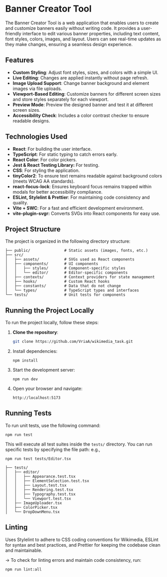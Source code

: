 # Banner Creator Tool

The Banner Creator Tool is a web application that enables users to create and customize banners easily without writing code. It provides a user-friendly interface to edit various banner properties, including text content, font styles, colors, images, and layout. Users can see real-time updates as they make changes, ensuring a seamless design experience.

## Features

- **Custom Styling**: Adjust font styles, sizes, and colors with a simple UI.
- **Live Editing**: Changes are applied instantly without page refresh.
- **Image Upload Support**: Change banner background and element images via file uploads.
- **Viewport-Based Editing**: Customize banners for different screen sizes and store styles separately for each viewport.
- **Preview Mode**: Preview the designed banner and test it at different screen sizes.
- **Accessibility Check**: Includes a color contrast checker to ensure readable designs.

## Technologies Used

- **React**: For building the user interface.
- **TypeScript**: For static typing to catch errors early.
- **React Color**: For color pickers.
- **Jest & React Testing Library:** For testing.
- **CSS**: For styling the application.
- **tinyColor2**: To ensure text remains readable against background colors (meets WCAG AA standards).
- **react-focus-lock**: Ensures keyboard focus remains trapped within modals for better accessibility compliance.
- **ESLint, Stylelint & Prettier**: For maintaining code consistency and quality.
- **Vite + SWC**: For a fast and efficient development environment.
- **vite-plugin-svgr:** Converts SVGs into React components for easy use.

## Project Structure

The project is organized in the following directory structure:

```
├── public/               # Static assets (images, fonts, etc.)
├── src/
│   ├── assets/           # SVGs used as React components
│   ├── components/       # UI components
│   │   ├── styles/       # Component-specific styles
│   │   └── editor/       # Editor-specific components
│   ├── contexts/         # Context providers for state management
│   ├── hooks/            # Custom React hooks
│   ├── constants/        # Data that do not change
│   └── types/            # TypeScript types and interfaces
└── tests/                # Unit tests for components
```

## Running the Project Locally

To run the project locally, follow these steps:

1. **Clone the repository**:
   ```bash
   git clone https://github.com/VriaA/wikimedia_task.git
   ```
2. Install dependencies:
   ```
   npm install
   ```
3. Start the development server:
   ```
   npm run dev
   ```
4. Open your browser and navigate:
   ```
   http://localhost:5173
   ```

## Running Tests

To run unit tests, use the following command:

```
npm run test
```

This will execute all test suites inside the `tests/` directory. You can run specific tests by specifying the file path:
e.g.,

```
npm run test tests/Editor.tsx
```

```
├── tests/
│   ├── editor/
│   │   ├── Appearance.test.tsx
│   │   ├── ElementSelection.test.tsx
│   │   ├── Layout.test.tsx
│   │   ├── Rendering.test.tsx
│   │   ├── Typography.test.tsx
│   │   └── Viewport.test.tsx
│   ├── ImageUploader.tsx
│   ├── ColorPicker.tsx
│   └── DropDownMenu.tsx
```

## Linting

Uses Stylelint to adhere to CSS coding conventions for Wikimedia, ESLint for syntax and best practices, and Prettier for keeping the codebase clean and maintainable.

-> To check for linting errors and maintain code consistency, run:

```
npm run lint:all
```
